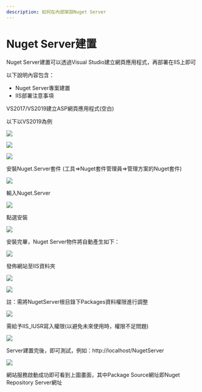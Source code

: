 ```yaml
---
description: 如何在內部架設Nuget Server
---
```


# Nuget Server建置

Nuget Server建置可以透過Visual Studio建立網頁應用程式，再部署在IIS上即可

以下說明內容包含：

* Nuget Server專案建置
* IIS部署注意事項

VS2017/VS2019建立ASP網頁應用程式\(空白\)

以下以VS2019為例

![](../../.gitbook/assets/image%20%2874%29.png)

![](../../.gitbook/assets/image%20%28467%29.png)

![](../../.gitbook/assets/image%20%28313%29.png)

安裝Nuget.Server套件 \(工具=&gt;Nuget套件管理員=&gt;管理方案的Nuget套件\)

![](../../.gitbook/assets/image%20%28356%29.png)

輸入Nuget.Server

![](../../.gitbook/assets/image%20%28294%29.png)

點選安裝

![](../../.gitbook/assets/image%20%28435%29.png)

安裝完畢，Nuget Server物件將自動產生如下：

![](../../.gitbook/assets/image%20%28204%29.png)

發佈網站至IIS資料夾

![](../../.gitbook/assets/image%20%2878%29.png)

![](../../.gitbook/assets/image%20%28443%29.png)

註：需將NugetServer根目錄下Packages資料權限進行調整

![](../../.gitbook/assets/image%20%28127%29.png)

需給予IIS\_IUSR寫入權限\(以避免未來使用時，權限不足問題\)

![](../../.gitbook/assets/image%20%2847%29.png)

Server建置完後，即可測試，例如：http://localhost/NugetServer

![](../../.gitbook/assets/image%20%281%29.png)

網站服務啟動成功即可看到上圖畫面，其中Package Source網址即Nuget Repository Server網址

